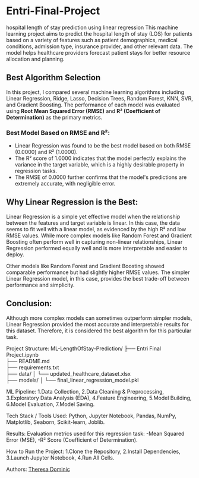 # Entri-Final-Project
hospital length of stay prediction using linear regression
This machine learning project aims to predict the hospital length of stay (LOS) for patients based on a variety of features such as patient demographics, medical conditions, admission type, insurance provider, and other relevant data. The model helps healthcare providers forecast patient stays for better resource allocation and planning.  

## Best Algorithm Selection
In this project, I compared several machine learning algorithms including Linear Regression, Ridge, Lasso, Decision Trees, Random Forest, KNN, SVR, and Gradient Boosting. The performance of each model was evaluated using **Root Mean Squared Error (RMSE)** and **R² (Coefficient of Determination)** as the primary metrics.

### Best Model Based on RMSE and R²:
- Linear Regression was found to be the best model based on both RMSE (0.0000) and R² (1.0000).
- The R² score of 1.0000 indicates that the model perfectly explains the variance in the target variable, which is a highly desirable property in regression tasks.
- The RMSE of 0.0000 further confirms that the model's predictions are extremely accurate, with negligible error.
 ## Why Linear Regression is the Best:
Linear Regression is a simple yet effective model when the relationship between the features and target variable is linear. In this case, the data seems to fit well with a linear model, as evidenced by the high R² and low RMSE values. While more complex models like Random Forest and Gradient Boosting often perform well in capturing non-linear relationships, Linear Regression performed equally well and is more interpretable and easier to deploy.

Other models like Random Forest and Gradient Boosting showed comparable performance but had slightly higher RMSE values. The simpler Linear Regression model, in this case, provides the best trade-off between performance and simplicity.

## Conclusion:
Although more complex models can sometimes outperform simpler models, Linear Regression provided the most accurate and interpretable results for this dataset. Therefore, it is considered the best algorithm for this particular task.

   Project Structure:
ML-LengthOfStay-Prediction/
├── Entri Final Project.ipynb        
├── README.md                        
├── requirements.txt                 
├── data/
│   └── updated_healthcare_dataset.xlsx  
├── models/
│   └── final_linear_regression_model.pkl    

   ML Pipeline:
1.Data Collection,
2.Data Cleaning & Preprocessing,
3.Exploratory Data Analysis (EDA),
4.Feature Engineering,
5.Model Building,
6.Model Evaluation,
7.Model Saving.

  Tech Stack / Tools Used:
Python,
Jupyter Notebook, 
Pandas, NumPy,
Matplotlib, Seaborn,
Scikit-learn,
Joblib.

  Results:
Evaluation metrics used for this regression task:
-Mean Squared Error (MSE),
-R² Score (Coefficient of Determination).

  How to Run the Project:
1.Clone the Repository,
2.Install Dependencies,
3.Launch Jupyter Notebook,
4.Run All Cells.

  Authors:
[Theresa Dominic](https://github.com/theresa2004)
